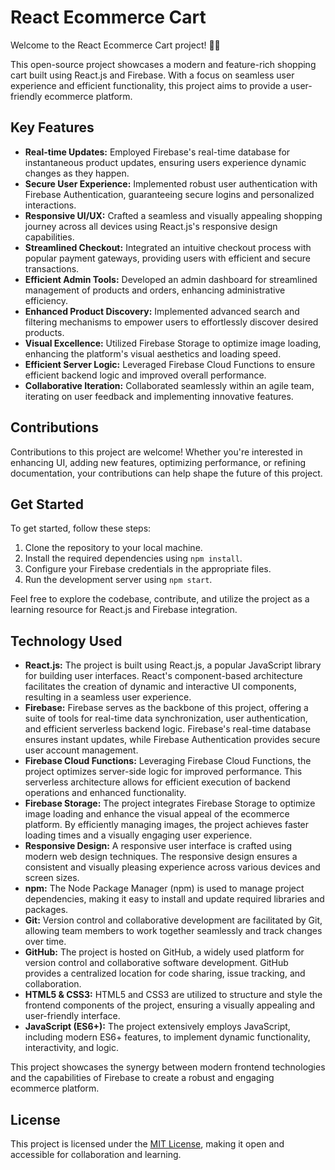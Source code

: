 # React Ecommerce Cart

Welcome to the React Ecommerce Cart project! 🛒🚀

This open-source project showcases a modern and feature-rich shopping cart built using React.js and Firebase. With a focus on seamless user experience and efficient functionality, this project aims to provide a user-friendly ecommerce platform.

## Key Features

- **Real-time Updates:** Employed Firebase's real-time database for instantaneous product updates, ensuring users experience dynamic changes as they happen.
- **Secure User Experience:** Implemented robust user authentication with Firebase Authentication, guaranteeing secure logins and personalized interactions.
- **Responsive UI/UX:** Crafted a seamless and visually appealing shopping journey across all devices using React.js's responsive design capabilities.
- **Streamlined Checkout:** Integrated an intuitive checkout process with popular payment gateways, providing users with efficient and secure transactions.
- **Efficient Admin Tools:** Developed an admin dashboard for streamlined management of products and orders, enhancing administrative efficiency.
- **Enhanced Product Discovery:** Implemented advanced search and filtering mechanisms to empower users to effortlessly discover desired products.
- **Visual Excellence:** Utilized Firebase Storage to optimize image loading, enhancing the platform's visual aesthetics and loading speed.
- **Efficient Server Logic:** Leveraged Firebase Cloud Functions to ensure efficient backend logic and improved overall performance.
- **Collaborative Iteration:** Collaborated seamlessly within an agile team, iterating on user feedback and implementing innovative features.

## Contributions

Contributions to this project are welcome! Whether you're interested in enhancing UI, adding new features, optimizing performance, or refining documentation, your contributions can help shape the future of this project.

## Get Started

To get started, follow these steps:

1. Clone the repository to your local machine.
2. Install the required dependencies using `npm install`.
3. Configure your Firebase credentials in the appropriate files.
4. Run the development server using `npm start`.

Feel free to explore the codebase, contribute, and utilize the project as a learning resource for React.js and Firebase integration.

## Technology Used

- **React.js:** The project is built using React.js, a popular JavaScript library for building user interfaces. React's component-based architecture facilitates the creation of dynamic and interactive UI components, resulting in a seamless user experience.
- **Firebase:** Firebase serves as the backbone of this project, offering a suite of tools for real-time data synchronization, user authentication, and efficient serverless backend logic. Firebase's real-time database ensures instant updates, while Firebase Authentication provides secure user account management.
- **Firebase Cloud Functions:** Leveraging Firebase Cloud Functions, the project optimizes server-side logic for improved performance. This serverless architecture allows for efficient execution of backend operations and enhanced functionality.
- **Firebase Storage:** The project integrates Firebase Storage to optimize image loading and enhance the visual appeal of the ecommerce platform. By efficiently managing images, the project achieves faster loading times and a visually engaging user experience.
- **Responsive Design:** A responsive user interface is crafted using modern web design techniques. The responsive design ensures a consistent and visually pleasing experience across various devices and screen sizes.
- **npm:** The Node Package Manager (npm) is used to manage project dependencies, making it easy to install and update required libraries and packages.
- **Git:** Version control and collaborative development are facilitated by Git, allowing team members to work together seamlessly and track changes over time.
- **GitHub:** The project is hosted on GitHub, a widely used platform for version control and collaborative software development. GitHub provides a centralized location for code sharing, issue tracking, and collaboration.
- **HTML5 & CSS3:** HTML5 and CSS3 are utilized to structure and style the frontend components of the project, ensuring a visually appealing and user-friendly interface.
- **JavaScript (ES6+):** The project extensively employs JavaScript, including modern ES6+ features, to implement dynamic functionality, interactivity, and logic.

This project showcases the synergy between modern frontend technologies and the capabilities of Firebase to create a robust and engaging ecommerce platform.

## License

This project is licensed under the [MIT License](LICENSE), making it open and accessible for collaboration and learning.
